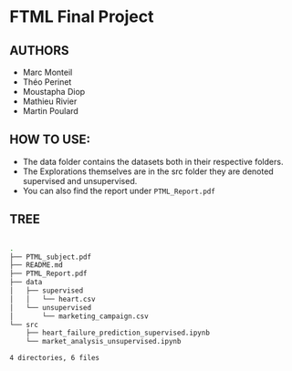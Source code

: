 # FTML Final Project
## AUTHORS
 - Marc Monteil
 - Théo Perinet
 - Moustapha Diop
 - Mathieu Rivier
 - Martin Poulard

## HOW TO USE:
 - The data folder contains the datasets both in their respective folders.
 - The Explorations themselves are in the src folder they are denoted 
   supervised and unsupervised.
 - You can also find the report under `PTML_Report.pdf` 

## TREE

```bash

.
├── PTML_subject.pdf
├── README.md
├── PTML_Report.pdf
├── data
│   ├── supervised
│   │   └── heart.csv
│   └── unsupervised
│       └── marketing_campaign.csv
└── src
    ├── heart_failure_prediction_supervised.ipynb
    └── market_analysis_unsupervised.ipynb

4 directories, 6 files
```
